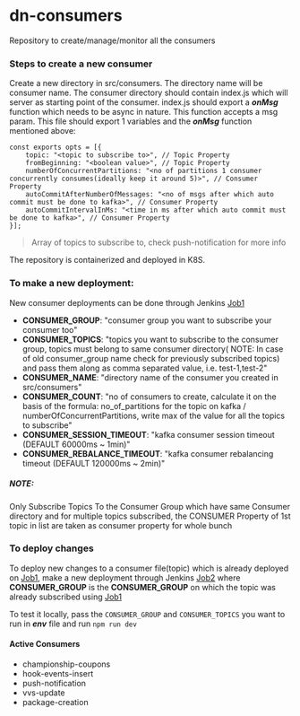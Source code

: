 # **dn-consumers**

Repository to create/manage/monitor all the consumers

### Steps to create a new consumer

Create a new directory in src/consumers. The directory name will be consumer name.
The consumer directory should contain index.js which will server as starting point of the consumer.
index.js should export a **_onMsg_** function which needs to be async in nature. This function accepts a msg param.
This file should export 1 variables and the **_onMsg_** function mentioned above:

```
const exports opts = [{
    topic: "<topic to subscribe to>", // Topic Property
    fromBeginning: "<boolean value>", // Topic Property
    numberOfConcurrentPartitions: "<no of partitions 1 consumer concurrently consumes(ideally keep it around 5)>", // Consumer Property
    autoCommitAfterNumberOfMessages: "<no of msgs after which auto commit must be done to kafka>", // Consumer Property
    autoCommitIntervalInMs: "<time in ms after which auto commit must be done to kafka>", // Consumer Property
}];
```
> Array of topics to subscribe to, check push-notification for more info

The repository is containerized and deployed in K8S. 


### To make a new deployment: 

New consumer deployments can be done through Jenkins [Job1](https://build.doubtnut.com/job/PRODUCTION/job/consumer-group-eks-deployment/)

- **CONSUMER_GROUP**: "consumer group you want to subscribe your consumer too"
- **CONSUMER_TOPICS**: "topics you want to subscribe to the consumer group, topics must belong to same consumer directory( NOTE: In case of old consumer_group name check for previously subscribed topics) and pass them along as comma separated value, i.e. test-1,test-2"
- **CONSUMER_NAME**: "directory name of the consumer you created in src/consumers"
- **CONSUMER_COUNT**: "no of consumers to create, calculate it on the basis of the formula: no_of_partitions for the topic on kafka / numberOfConcurrentPartitions, write max of the value for all the topics to subscribe"
- **CONSUMER_SESSION_TIMEOUT**: "kafka consumer session timeout (DEFAULT 60000ms ~ 1min)"
- **CONSUMER_REBALANCE_TIMEOUT**: "kafka consumer rebalancing timeout (DEFAULT 120000ms ~ 2min)"

##### NOTE: 
Only Subscribe Topics To the Consumer Group which have same Consumer directory and for multiple topics subscribed, the CONSUMER Property of 1st topic in list are taken as consumer property for whole bunch

### To deploy changes 
To deploy new changes to a consumer file(topic) which is already deployed on [Job1](https://build.doubtnut.com/job/PRODUCTION/job/consumer-group-eks-deployment/), make a new deployment through Jenkins [Job2](https://build.doubtnut.com/job/PRODUCTION/job/dn-consumers-eks-deployment/) where **CONSUMER_GROUP** is the **CONSUMER_GROUP** on which the topic was already subscribed using [Job1](https://build.doubtnut.com/job/PRODUCTION/job/consumer-group-eks-deployment/)


To test it locally, pass the `CONSUMER_GROUP` and `CONSUMER_TOPICS` you want to run in **_env_** file and run `npm run dev`

#### Active Consumers
- championship-coupons
- hook-events-insert
- push-notification
- vvs-update
- package-creation
